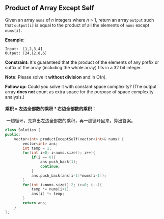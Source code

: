 ## Product of Array Except Self

Given an array `nums` of *n* integers where *n* > 1,  return an array `output` such that `output[i]` is equal to the product of all the elements of `nums` except `nums[i]`.

**Example:**

```
Input:  [1,2,3,4]
Output: [24,12,8,6]
```

**Constraint:** It's guaranteed that the product of the elements of any prefix or suffix of the array (including the whole array) fits in a 32 bit integer.

**Note:** Please solve it **without division** and in O(*n*).

**Follow up:**
Could you solve it with constant space complexity? (The output array **does not** count as extra space for the purpose of space complexity analysis.)

#### 乘积 = 左边全部数的乘积 * 右边全部数的乘积：

​		一趟循环，先算出左边全部数的乘积，再一趟循环回来，算出答案。

```c++
class Solution {
public:
    vector<int> productExceptSelf(vector<int>& nums) {
        vector<int> ans;
        int temp = 1;
        for(int i=0; i<nums.size(); i++){
            if(i == 0){
                ans.push_back(1);
                continue;
            }
            ans.push_back(ans[i-1]*nums[i-1]);
        }
        for(int i=nums.size()-2; i>=0; i--){
            temp *= nums[i+1];
            ans[i] *= temp;
        }
        return ans;
    }
};
```

